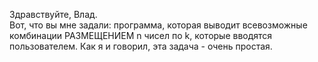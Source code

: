 Здравствуйте, Влад.<br/>
Вот, что вы мне задали: программа, которая выводит всевозможные комбинации РАЗМЕЩЕНИЕМ n чисел по k, которые вводятся пользователем. Как я и говорил, эта задача - очень простая.

